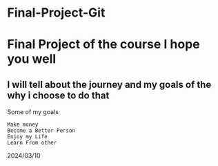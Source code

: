 # Final-Project-Git
# Final Project of the course I hope you well

## I will tell about the journey and my goals of the why i choose to do that

Some of my goals

```
Make money
Become a Better Person
Enjoy my Life
Learn From other 
```

2024/03/10
